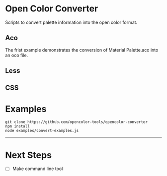 # Open Color Converter

Scripts to convert palette information into the open color format.

## Aco

The frist example demonstrates the conversion of Material Palette.aco into an oco file.

## Less

## CSS

# Examples

```
git clone https://github.com/opencolor-tools/opencolor-converter
npm install
node examples/convert-examples.js
```

---

# Next Steps

- [ ] Make command line tool